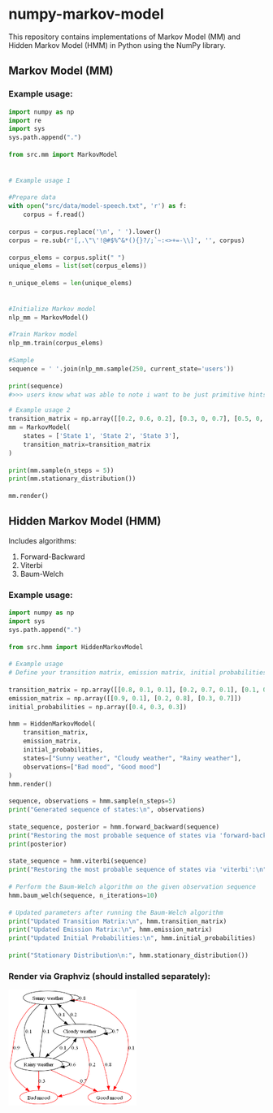 # numpy-markov-model

This repository contains implementations of Markov Model (MM) and Hidden Markov Model (HMM) in Python using the NumPy library.

## Markov Model (MM)

### Example usage:
```python
import numpy as np
import re
import sys
sys.path.append(".")

from src.mm import MarkovModel


# Example usage 1

#Prepare data
with open("src/data/model-speech.txt", 'r') as f:
    corpus = f.read()
    
corpus = corpus.replace('\n', ' ').lower()
corpus = re.sub(r'[,.\"\'!@#$%^&*(){}?/;`~:<>+=-\\]', '', corpus)

corpus_elems = corpus.split(" ")
unique_elems = list(set(corpus_elems))

n_unique_elems = len(unique_elems)


#Initialize Markov model
nlp_mm = MarkovModel()

#Train Markov model
nlp_mm.train(corpus_elems)

#Sample
sequence = ' '.join(nlp_mm.sample(250, current_state='users'))

print(sequence)
#>>> users know what was able to note i want to be just primitive hints of
```

```python
# Example usage 2
transition_matrix = np.array([[0.2, 0.6, 0.2], [0.3, 0, 0.7], [0.5, 0, 0.5]])
mm = MarkovModel(
    states = ['State 1', 'State 2', 'State 3'], 
    transition_matrix=transition_matrix
)

print(mm.sample(n_steps = 5))
print(mm.stationary_distribution())

mm.render()
```

## Hidden Markov Model (HMM)

Includes algorithms:    
1. Forward-Backward        
2. Viterbi     
3. Baum-Welch      

### Example usage:
```python
import numpy as np
import sys
sys.path.append(".")

from src.hmm import HiddenMarkovModel

# Example usage
# Define your transition matrix, emission matrix, initial probabilities, states, and observations

transition_matrix = np.array([[0.8, 0.1, 0.1], [0.2, 0.7, 0.1], [0.1, 0.3, 0.6]])
emission_matrix = np.array([[0.9, 0.1], [0.2, 0.8], [0.3, 0.7]])
initial_probabilities = np.array([0.4, 0.3, 0.3])

hmm = HiddenMarkovModel(
    transition_matrix, 
    emission_matrix, 
    initial_probabilities, 
    states=["Sunny weather", "Cloudy weather", "Rainy weather"], 
    observations=["Bad mood", "Good mood"]
)
hmm.render()

sequence, observations = hmm.sample(n_steps=5)
print("Generated sequence of states:\n", observations)

state_sequence, posterior = hmm.forward_backward(sequence)
print("Restoring the most probable sequence of states via 'forward-backward':\n", state_sequence)
print(posterior)

state_sequence = hmm.viterbi(sequence)
print("Restoring the most probable sequence of states via 'viterbi':\n", state_sequence)

# Perform the Baum-Welch algorithm on the given observation sequence
hmm.baum_welch(sequence, n_iterations=10)

# Updated parameters after running the Baum-Welch algorithm
print("Updated Transition Matrix:\n", hmm.transition_matrix)
print("Updated Emission Matrix:\n", hmm.emission_matrix)
print("Updated Initial Probabilities:\n", hmm.initial_probabilities)

print("Stationary Distribution\n:", hmm.stationary_distribution())
```

### Render via Graphviz (should installed separately):
<img src="markov-chain-viz.png" width=50% height=50%>